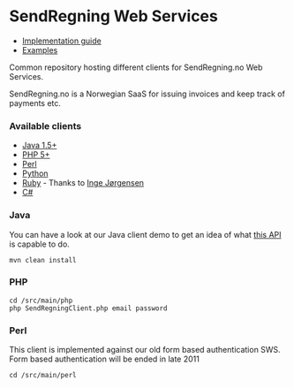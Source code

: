 SendRegning Web Services
========================

* [Implementation guide](docs/guide.md)
* [Examples](docs/integration.md)

Common repository hosting different clients for SendRegning.no Web Services.

SendRegning.no is a Norwegian SaaS for issuing invoices and keep track of payments etc.

### Available clients

* [Java 1.5+](docs/java.md)
* [PHP 5+](docs/php.md)
* [Perl](docs/perl.md)
* [Python](docs/python.md)
* [Ruby](https://github.com/elektronaut/sendregning) - Thanks to [Inge Jørgensen](https://github.com/elektronaut)
* [C#](docs/csharp.md)

### Java

You can have a look at our Java client demo to get an idea of what [this API](src/main/java/no/sws/client/SwsClient.java) is capable to do.

```
mvn clean install
```

### PHP

```
cd /src/main/php
php SendRegningClient.php email password
```

### Perl

This client is implemented against our old form based authentication SWS. Form based authentication will be ended in late 2011

```
cd /src/main/perl
```
